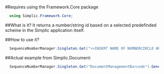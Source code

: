 #Requires using the Framework.Core package

```csharp
  using Simplic.Framework.Core;
```

##What is it?
It returns a number/string id based on a selected predefinded scheme in the Simplic application itself.

##How to use it?

```csharp
  SequenceNumberManager.Singleton.Get(">>INSERT NAME OF NUMBERCIRCLE HERE<<").Generate(>>PARAMETERS<<);
```

##Actual example from Simplic.Document:

```csharp
  SequenceNumberManager.Singleton.Get("DocumentManagementBarcode").Generate(document.DocumentDate);
```
